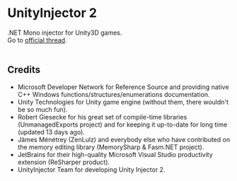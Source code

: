 # UnityInjector 2
.NET Mono injector for Unity3D games.<br>
Go to [official thread](http://www.unknowncheats.me/forum/1304073-post1.html "@UnKnoWnCheaTs").<br>
<br>
## Credits
- Microsoft Developer Network for Reference Source and providing native C++ Windows functions/structures/enumerations documentation.
- Unity Technologies for Unity game engine (without them, there wouldn't be so much fun).
- Robert Giesecke for his great set of compile-time libraries (UnmanagedExports project) and for keeping it up-to-date for long time (updated 13 days ago).
- Jämes Ménétrey (ZenLulz) and everybody else who have contributed on the memory editing library (MemorySharp & Fasm.NET project).
- JetBrains for their high-quality Microsoft Visual Studio productivity extension (ReSharper product).
- UnityInjector Team for developing Unity Injector 2.
